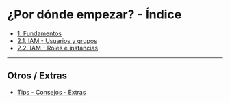 # ¿Por dónde empezar? - Índice

- [1. Fundamentos](./1.%20Fundamentos.md)
- [2.1. IAM - Usuarios y grupos](./2.1.%20IAM%20-%20Usuarios%20y%20grupos.md)
- [2.2. IAM - Roles e instancias](./2.2.%20IAM%20-%20Roles%20e%20instancias.md)

---

## Otros / Extras

- [Tips - Consejos - Extras](tips.md)
